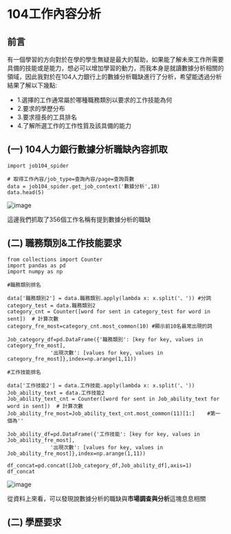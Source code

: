 # 104工作內容分析
## 前言

有一個學習的方向對於在學的學生無疑是最大的幫助，如果能了解未來工作所需要具備的技能或是能力，想必可以增加學習的動力，而我本身是就讀數據分析相關的領域，因此我對於在104人力銀行上的數據分析職缺進行了分析，希望能透過分析結果了解以下幾點:

- 1.選擇的工作通常屬於哪種職務類別以要求的工作技能為何<br>
- 2.要求的學歷分布<br>
- 3.要求擅長的工具排名<br>
- 4.了解所選工作的工作性質及該具備的能力<br>

## (一)  104人力銀行數據分析職缺內容抓取


```
import job104_spider

# 取得工作內容/job_type=查詢內容/page=查詢頁數
data = job104_spider.get_job_context('數據分析',18)
data.head(5)
```
![image](https://user-images.githubusercontent.com/44692570/142759115-8f22eeb7-6d20-4dfe-9e39-deae7c6980f4.png)

這邊我們抓取了356個工作名稱有提到數據分析的職缺
## (二) 職務類別&工作技能要求

```
from collections import Counter
import pandas as pd
import numpy as np

#職務類別排名

data['職務類別2'] = data.職務類別.apply(lambda x: x.split('、')) #分詞
category_test = data.職務類別2
category_cnt = Counter([word for sent in category_test for word in sent])  # 計算次數
category_fre_most=category_cnt.most_common(10) #顯示前10名最常出現的詞

Job_category_df=pd.DataFrame({'職務類別': [key for key, values in category_fre_most],
              '出現次數': [values for key, values in category_fre_most]},index=np.arange(1,11))

#工作技能排名

data['工作技能2'] = data.工作技能.apply(lambda x: x.split('、'))
Job_ability_text = data.工作技能2
Job_ability_text_cnt = Counter([word for sent in Job_ability_text for word in sent])  # 計算次數
Job_ability_fre_most=Job_ability_text_cnt.most_common(11)[1:]    #第一個為''

Job_ability_df=pd.DataFrame({'工作技能': [key for key, values in Job_ability_fre_most],
              '出現次數': [values for key, values in Job_ability_fre_most]},index=np.arange(1,11))

df_concat=pd.concat([Job_category_df,Job_ability_df],axis=1)
df_concat
```
![image](https://user-images.githubusercontent.com/44692570/142759292-e4efa863-19be-44d8-b5fa-190ad05fe485.png)

從資料上來看，可以發現說數據分析的職缺與<b>市場調查與分析</b>這塊息息相關

## (二) 學歷要求


